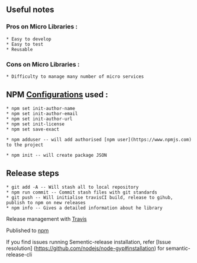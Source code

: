 ## Useful notes
### Pros on Micro Libraries :
    * Easy to develop
    * Easy to test
    * Reusable

### Cons on Micro Libraries :
    * Difficulty to manage many number of micro services

## NPM [Configurations](https://docs.npmjs.com/misc/config) used :
    * npm set init-author-name
    * npm set init-author-email
    * npm set init-author-url
    * npm set init-license
    * npm set save-exact

    * npm adduser -- will add authorised [npm user](https://www.npmjs.com) to the project

    * npm init -- will create package JSON

##    Release steps
    * git add -A -- Will stash all to local repository
    * npm run commit -- Commit stash files with git standards
    * git push -- Will initialise travisCI build, release to gihub, publish to npm on new releases
    * npm info -- Gives a detailed information about he library


Release management with [Travis](travis-ci.org)

Published to [npm](www.npmjs.com)

If you find issues running Sementic-release installation, refer [Issue resolution] (https://github.com/nodejs/node-gyp#installation) for semantic-release-cli



